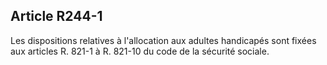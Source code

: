 ## Article R244-1

Les dispositions relatives à l'allocation aux adultes handicapés sont fixées aux articles R. 821-1 à R. 821-10
du code de la sécurité sociale.


